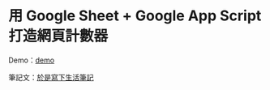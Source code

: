 # 用 Google Sheet + Google App Script 打造網頁計數器

Demo：[demo](https://demo-uqp.pages.dev/google-app-script-article-pageview/)

筆記文：[於是寫下生活筆記](https://yuslife.cc/coding/google-app-script-article-pageview/)
